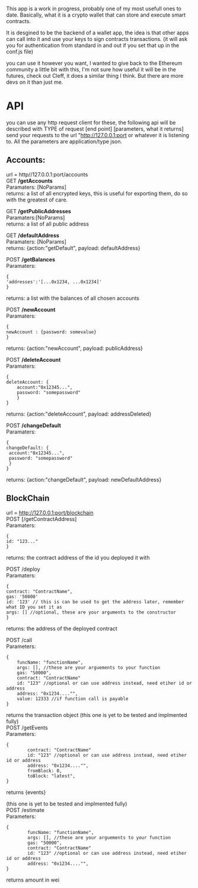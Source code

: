 
This app is a work in progress, probably one of my most usefull ones to date. Basically, what it is a crypto wallet that can store and execute smart contracts.

It is desgined to be the backend of a wallet app, the idea is that other apps can call into it and use your keys to sign contracts transactions.
(it will ask you for authentication from standard in and out if you set that up in the conf.js file)

you can use it however you want, I wanted to give back to the Ethereum community a little bit with this, I'm not sure how
useful it will be in the futures, check out Cleff, it does a similar thing I think. But there are more devs on it than just me.


# API
you can use any http request client for these, the following api will be described 
with TYPE of request [end point] [parameters, what it returns] send your requests to the
url "http://127.0.0.1:port or whatever it is listening to. All the parameters are application/type json.


## Accounts:

url = http//127.0.0.1:port/accounts  
GET __**/getAccounts**__  
Paramaters: [NoParams]  
returns: a list of all encrypted keys, this is useful for exporting them, do so with the greatest of care.  

GET __**/getPublicAddresses**__   
Paramaters:[NoParams]   
returns: a list of all public address  

GET __**/defaultAddress**__  
Paramaters: [NoParams]  
returns: {action:"getDefault", payload: defaultAddress}  

POST __**/getBalances**__   
Paramaters: 
```
{
'addresses':'[...0x1234, ...0x1234]'
}
```
returns: a list with the balances of all chosen accounts  

POST __**/newAccount**__  
Paramaters: 
```
{
newAccount : {password: somevalue}
}
```
returns: {action:"newAccount", payload: publicAddress}  

POST __**/deleteAccount**__  
Paramaters: 
```
{
deleteAccount: {
    account:"0x12345...", 
    password: "somepassword"
    }
}
```
returns: {action:"deleteAccount", payload: addressDeleted}  

POST __**/changeDefault**__   
Paramaters: 
```
{
changeDefault: {
 account:"0x12345...", 
 password: "somepassword"
 }
}
```
returns: {action:"changeDefault", payload: newDefaultAddress} 
## BlockChain  
url = http://127.0.0.1:port/blockchain  
POST [/getContractAddress]  
Paramaters: 
```
{
id: "123..."
}
```
returns: the contract address of the id you deployed it with  

POST /deploy  
Paramaters:  
```  
{  
contract: "ContractName",  
gas: '50000'  
id: '123' // this is can be used to get the address later, remember what ID you set it as   
args: [] //optional, these are your arguments to the constructor    
}
 ```    
returns: the address of the deployed contract  

POST /call  
Parameters: 
```
{   
    funcName: "functionName",  
    args: [], //these are your arguements to your function  
    gas: "50000",  
    contract: "ContractName"  
    id: "123" //optional or can use address instead, need etiher id or address  
    address: "0x1234...."",  
    value: 12333 //if function call is payable 
}
```
returns the transaction object
(this one is yet to be tested and implmented fully)  
POST /getEvents  
Parameters: 
```
{  
        contract: "ContractName"  
        id: "123" //optional or can use address instead, need etiher id or address  
        address: "0x1234...."",  
        fromBlock: 0,  
        toBlock: "latest",  
}
```  
returns {events}  
  
(this one is yet to be tested and implmented fully)  
POST /estimate  
Parameters: 
```  
{  
        funcName: "functionName",  
        args: [], //these are your arguements to your function  
        gas: "50000",  
        contract: "ContractName"  
        id: "123" //optional or can use address instead, need etiher id or address  
        address: "0x1234...."",  
}
```  
returns amount in wei  
